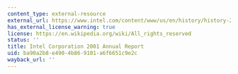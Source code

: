 ```yaml
---
content_type: external-resource
external_url: https://www.intel.com/content/www/us/en/history/history-2001-annual-report.html
has_external_license_warning: true
license: https://en.wikipedia.org/wiki/All_rights_reserved
status: ''
title: Intel Corporation 2001 Annual Report
uid: ba90a2b8-e490-4b86-9101-a6f6651c9e2c
wayback_url: ''
---
```

